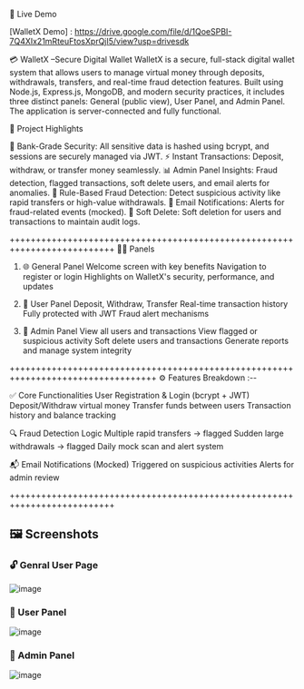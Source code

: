 🎥 Live Demo

[WalletX Demo] : https://drive.google.com/file/d/1QoeSPBI-7Q4XIx21mRteuFtosXprQjI5/view?usp=drivesdk

💳 WalletX –Secure Digital Wallet
WalletX is a secure, full-stack digital wallet system that allows users to manage virtual money through deposits, withdrawals, transfers, and real-time fraud detection features. Built using Node.js, Express.js, MongoDB, and modern security practices, it includes three distinct panels: General (public view), User Panel, and Admin Panel. The application is server-connected and fully functional.

🚀 Project Highlights

🔐 Bank-Grade Security: All sensitive data is hashed using bcrypt, and sessions are securely managed via JWT.
⚡ Instant Transactions: Deposit, withdraw, or transfer money seamlessly.
📊 Admin Panel Insights: Fraud detection, flagged transactions, soft delete users, and email alerts for anomalies.
🧠 Rule-Based Fraud Detection: Detect suspicious activity like rapid transfers or high-value withdrawals.
📧 Email Notifications: Alerts for fraud-related events (mocked).
🧹 Soft Delete: Soft deletion for users and transactions to maintain audit logs.

++++++++++++++++++++++++++++++++++++++++++++++++++++++++++++++++++++++++++
🧑‍💻 Panels
1. 🌐 General Panel
Welcome screen with key benefits
Navigation to register or login
Highlights on WalletX's security, performance, and updates

2. 👤 User Panel
Deposit, Withdraw, Transfer
Real-time transaction history
Fully protected with JWT
Fraud alert mechanisms

3. 👮 Admin Panel
View all users and transactions
View flagged or suspicious activity
Soft delete users and transactions
Generate reports and manage system integrity

++++++++++++++++++++++++++++++++++++++++++++++++++++++++++++++++++++++++++++++++++
⚙️ Features Breakdown :--

✅ Core Functionalities
User Registration & Login (bcrypt + JWT)
Deposit/Withdraw virtual money
Transfer funds between users
Transaction history and balance tracking

🔍 Fraud Detection Logic
Multiple rapid transfers → flagged
Sudden large withdrawals → flagged
Daily mock scan and alert system

📬 Email Notifications (Mocked)
Triggered on suspicious activities
Alerts for admin review

++++++++++++++++++++++++++++++++++++++++++++++++++++++++++++++++++++++++++
## 🖼️ Screenshots

### 🔓 Genral User Page
![image](https://github.com/user-attachments/assets/a0b695df-f8eb-498d-8bcc-fe87ddb76b4d)

### 👤 User Panel
![image](https://github.com/user-attachments/assets/21c18499-6e42-4497-bc85-aa5d37bd0e8b)

### 👮 Admin Panel

![image](https://github.com/user-attachments/assets/30ec81eb-7c2b-4f73-b741-adf0091b86b2)



